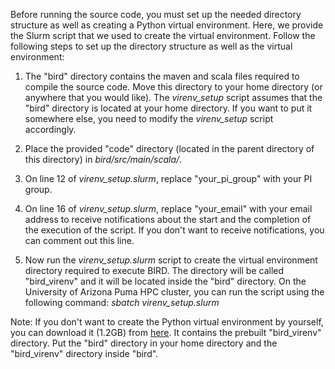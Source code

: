 Before running the source code, you must set up the needed directory structure as well as creating a Python virtual environment. Here, we provide the Slurm script that we used to create the virtual environment. Follow the following steps to set up the directory structure as well as the virtual environment:

1. The "bird" directory contains the maven and scala files required to compile the source code. Move this directory to your home directory (or anywhere that you would like). The *virenv_setup* script assumes that the "bird" directory is located at your home directory. If you want to put it somewhere else, you need to modify the *virenv_setup* script accordingly. 

2. Place the provided "code" directory (located in the parent directory of this directory) in *bird/src/main/scala/*.

3. On line 12 of *virenv_setup.slurm*, replace "your_pi_group" with your PI group. 

4. On line 16 of *virenv_setup.slurm*, replace "your_email" with your email address to receive notifications about the start and the completion of the execution of the script. If you don't want to receive notifications, you can comment out this line. 

5. Now run the *virenv_setup.slurm* script to create the virtual environment directory required to execute BIRD. The directory will be called "bird_virenv" and it will be located inside the "bird" directory. On the University of Arizona Puma HPC cluster, you can run the script using the following command: *sbatch virenv_setup.slurm*

Note: If you don't want to create the Python virtual environment by yourself, you can download it (1.2GB) from [here](https://drive.google.com/file/d/1eWLFBIdmRA8p2ugydsefLzUqidN0tjKC/view?usp=sharing). It contains the prebuilt "bird_virenv" directory. Put the "bird" directory in your home directory and the "bird_virenv" directory inside "bird".
